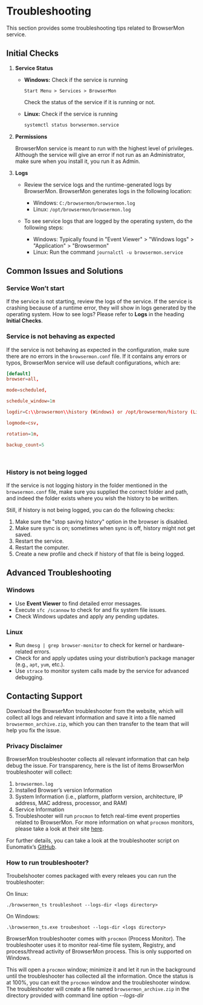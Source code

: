 # Troubleshooting

This section provides some troubleshooting tips related to BrowserMon service.

## Initial Checks

1. **Service Status**

   - **Windows:** Check if the service is running
        
     ```
     Start Menu > Services > BrowserMon
     ```
        
     Check the status of the service if it is running or not.
   
   - **Linux:** Check if the service is running
        
     ```bash
     systemctl status borwsermon.service
     ```
   
2. **Permissions**

   BrowserMon service is meant to run with the highest level of privileges. Although the service will give an error if not run as an Administrator, make sure when you install it, you run it as Admin.
   
3. **Logs**

   - Review the service logs and the runtime-generated logs by BrowserMon. BrowserMon generates logs in the following location:
   
     - Windows: `C:/browsermon/browsermon.log`
     - Linux: `/opt/browsermon/browsermon.log`
   
   - To see service logs that are logged by the operating system, do the following steps:
   
     - Windows: Typically found in "Event Viewer" > "Windows logs" > "Application" > "Browsermon"
     - Linux: Run the command `journalctl -u browsermon.service`

## Common Issues and Solutions

### Service Won’t start

If the service is not starting, review the logs of the service. If the service is crashing because of a runtime error, they will show in logs generated by the operating system. How to see logs? Please refer to **Logs** in the heading **Initial Checks**.

### Service is not behaving as expected

If the service is not behaving as expected in the configuration, make sure there are no errors in the `browsermon.conf` file. If it contains any errors or typos, BrowserMon service will use default configurations, which are:

```conf
[default]
browser=all,

mode=scheduled,

schedule_window=1m

logdir=C:\\browsermon\\history (Windows) or /opt/browsermon/history (Linux),

logmode=csv,

rotation=1m,

backup_count=5
```
<br>

### History is not being logged

If the service is not logging history in the folder mentioned in the `browsermon.conf` file, make sure you supplied the correct folder and path, and indeed the folder exists where you wish the history to be written.

Still, if history is not being logged, you can do the following checks:

1. Make sure the "stop saving history" option in the browser is disabled.
2. Make sure sync is on; sometimes when sync is off, history might not get saved.
3. Restart the service.
4. Restart the computer.
5. Create a new profile and check if history of that file is being logged.

## Advanced Troubleshooting

### Windows

- Use **Event Viewer** to find detailed error messages.
- Execute `sfc /scannow` to check for and fix system file issues.
- Check Windows updates and apply any pending updates.

### Linux

- Run `dmesg | grep browser-monitor` to check for kernel or hardware-related errors.
- Check for and apply updates using your distribution’s package manager (e.g., `apt`, `yum`, etc.).
- Use `strace` to monitor system calls made by the service for advanced debugging.

## Contacting Support

Download the BrowserMon troubleshooter from the website, which will collect all logs and relevant information and save it into a file named `browsermon_archive.zip`, which you can then transfer to the team that will help you fix the issue.

### Privacy Disclaimer

BrowserMon troubleshooter collects all relevant information that can help debug the issue. For transparency, here is the list of items BrowserMon troubleshooter will collect:

1. `browsermon.log`
2. Installed Browser’s version Information
3. System Information (i.e., platform, platform version, architecture, IP address, MAC address, processor, and RAM)
4. Service Information
5. Troubleshooter will run `procmon` to fetch real-time event properties related to BrowserMon. For more information on what `procmon` monitors, please take a look at their site [here](https://learn.microsoft.com/en-us/sysinternals/downloads/procmon).

For further details, you can take a look at the troubleshooter script on Eunomatix’s [GitHub](https://www.github.com/eunomatix/browsermon).

### How to run troubleshooter?

Troubelshooter comes packaged with every releaes you can run the troubleshooter:

On linux:

`./browsermon_ts troubleshoot --logs-dir <logs directory>`

On Windows:

`.\browsermon_ts.exe troubeshoot --logs-dir <logs directory>`

BrowserMon troubleshooter comes with `procmon` (Process Monitor). The troubleshooter uses it to monitor real-time file system, Registry, and process/thread activity of BrowserMon process. This is only supported on Windows.

This will open a `procmon` window; minimize it and let it run in the background until the troubleshooter has collected all the information. Once the status is at 100%, you can exit the `procmon` window and the troubleshooter window. The troubleshooter will create a file named `browsermon_archive.zip` in the directory provided with command line option *--logs-dir*

